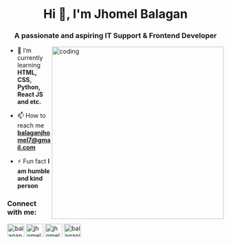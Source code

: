 <h1 align="center">Hi 👋, I'm Jhomel Balagan</h1>
<h3 align="center">A passionate and aspiring IT Support & Frontend Developer</h3>

<img align="right" alt="coding" width="400" src="https://user-images.githubusercontent.com/55389276/140866485-8fb1c876-9a8f-4d6a-98dc-08c4981eaf70.gif">

- 🌱 I’m currently learning **HTML, CSS, Python, React JS and etc.**

- 📫 How to reach me **balaganjhomel7@gmail.com**

- ⚡ Fun fact **I am humble and kind person**

<h3 align="left">Connect with me:</h3>
<p align="left">
<a href="https://twitter.com/balagan_jhomel" target="blank"><img align="center" src="https://raw.githubusercontent.com/rahuldkjain/github-profile-readme-generator/master/src/images/icons/Social/twitter.svg" alt="balagan_jhomel" height="30" width="40" /></a>
<a href="https://linkedin.com/in/jhomel-balagan-b89189241" target="blank"><img align="center" src="https://raw.githubusercontent.com/rahuldkjain/github-profile-readme-generator/master/src/images/icons/Social/linked-in-alt.svg" alt="jhomel-balagan-b89189241" height="30" width="40" /></a>
<a href="https://fb.com/jhomel.balagan" target="blank"><img align="center" src="https://raw.githubusercontent.com/rahuldkjain/github-profile-readme-generator/master/src/images/icons/Social/facebook.svg" alt="jhomel.balagan" height="30" width="40" /></a>
<a href="https://instagram.com/balaganjhomel" target="blank"><img align="center" src="https://raw.githubusercontent.com/rahuldkjain/github-profile-readme-generator/master/src/images/icons/Social/instagram.svg" alt="balaganjhomel" height="30" width="40" /></a>
</p>

